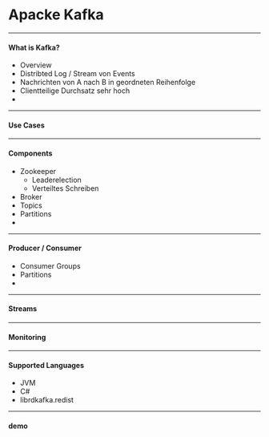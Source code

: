 # Apacke Kafka

---

#### What is Kafka?

 - Overview
 - Distribted Log / Stream von Events
 - Nachrichten von A nach B in geordneten Reihenfolge
 - Clientteilige Durchsatz sehr hoch
 - 
---

#### Use Cases


---

#### Components

- Zookeeper
   - Leaderelection
   - Verteiltes Schreiben
- Broker
- Topics
- Partitions
- 

---
#### Producer / Consumer

  - Consumer Groups
  - Partitions
  - 
---
#### Streams

---
#### Monitoring

---

#### Supported Languages
  - JVM
  - C# 
  - librdkafka.redist

---
#### demo




